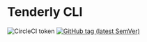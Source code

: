 # Tenderly CLI

![CircleCI token](https://img.shields.io/circleci/token/d03a8a252d1d376e478938b24522714ca678cfcc/project/github/Tenderly/tenderly-cli.svg?label=Build&logo=circleci) [![GitHub tag (latest SemVer)](https://img.shields.io/github/tag/Tenderly/tenderly-cli.svg?label=Latest%20Version)](https://github.com/Tenderly/tenderly-cli)
